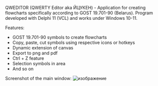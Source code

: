 QWEDITOR (QWERTY Editor aka ЙЦУКЕН) - Application for creating flowcharts specifically
according to GOST 19.701-90 (Belarus). Program developed with Delphi 11 (VCL) and works under Windows 10-11.

Features:
  - GOST 19.701-90 symbols to create flowcharts
  - Copy, paste, cut symbols using respective icons or hotkeys
  - Dynamic extension of canvas
  - Export to png and pdf
  - Ctrl + Z feature
  - Selection symbols in area
  - And so on


Screenshot of the main window:
![изображение](https://github.com/Mishanya00/QWERTY-Editor/assets/116641987/6e5cefa8-65a6-4cba-b9c6-a98a1982b4fd)


